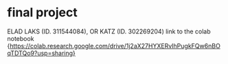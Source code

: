 # final project

ELAD LAKS (ID. 311544084), OR KATZ (ID. 302269204)
link to the colab notebook {https://colab.research.google.com/drive/1j2aX27HYXERvIhPugkFQw6nBOqTDTQo9?usp=sharing}
